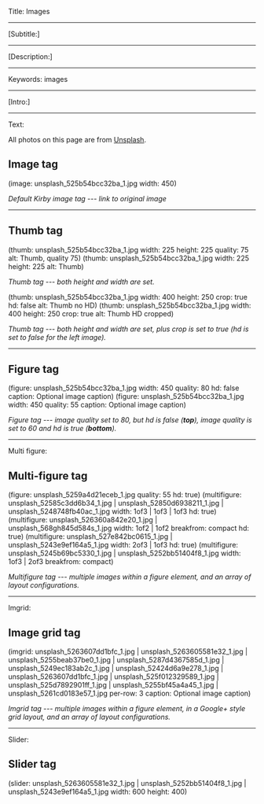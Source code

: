 Title: Images

----

[Subtitle:]

----

[Description:]

----

Keywords: images

----

[Intro:]

----

Text:

All photos on this page are from [Unsplash](http://unsplash.com).

## Image tag

(image: unsplash_525b54bcc32ba_1.jpg width: 450)

*Default Kirby image tag --- link to original image*

---

## Thumb tag

(thumb: unsplash_525b54bcc32ba_1.jpg width: 225 height: 225 quality: 75 alt: Thumb, quality 75)
(thumb: unsplash_525b54bcc32ba_1.jpg width: 225 height: 225 alt: Thumb)

*Thumb tag --- both height and width are set.*

(thumb: unsplash_525b54bcc32ba_1.jpg width: 400 height: 250 crop: true hd: false alt: Thumb no HD)
(thumb: unsplash_525b54bcc32ba_1.jpg width: 400 height: 250 crop: true alt: Thumb HD cropped)

*Thumb tag --- both height and width are set, plus crop is set to true (hd is set to false for the left image).*

---

## Figure tag

(figure: unsplash_525b54bcc32ba_1.jpg width: 450 quality: 80 hd: false caption: Optional image caption)
(figure: unsplash_525b54bcc32ba_1.jpg width: 450 quality: 55 caption: Optional image caption)

*Figure tag --- image quality set to 80, but hd is false (**top**), image quality is set to 60 and hd is true (**bottom**).*

----

Multi figure:

## Multi-figure tag

(figure: unsplash_5259a4d21eceb_1.jpg quality: 55 hd: true)
(multifigure: unsplash_52585c3dd6b34_1.jpg | unsplash_52850d6938211_1.jpg | unsplash_5248748fb40ac_1.jpg width: 1of3 | 1of3 | 1of3 hd: true)
(multifigure: unsplash_526360a842e20_1.jpg | unsplash_568gh845d584s_1.jpg width: 1of2 | 1of2 breakfrom: compact hd: true)
(multifigure: unsplash_527e842bc0615_1.jpg | unsplash_5243e9ef164a5_1.jpg width: 2of3 | 1of3 hd: true)
(multifigure: unsplash_5245b69bc5330_1.jpg | unsplash_5252bb51404f8_1.jpg width: 1of3 | 2of3 breakfrom: compact)

*Multifigure tag --- multiple images within a figure element, and an array of layout configurations.*

----

Imgrid:

## Image grid tag

(imgrid: unsplash_5263607dd1bfc_1.jpg | unsplash_5263605581e32_1.jpg | unsplash_5255beab37be0_1.jpg | unsplash_5287d4367585d_1.jpg | unsplash_5249ec183ab2c_1.jpg | unsplash_52424d6a9e278_1.jpg | unsplash_5263607dd1bfc_1.jpg | unsplash_525f012329589_1.jpg | unsplash_525d7892901ff_1.jpg | unsplash_5255bf45a4a45_1.jpg | unsplash_5261cd0183e57_1.jpg per-row: 3 caption: Optional image caption)

*Imgrid tag --- multiple images within a figure element, in a Google+ style grid layout, and an array of layout configurations.*

----

Slider:

## Slider tag

(slider: unsplash_5263605581e32_1.jpg | unsplash_5252bb51404f8_1.jpg | unsplash_5243e9ef164a5_1.jpg width: 600 height: 400)
